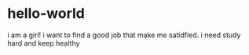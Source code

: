 # hello-world
i am a girl!
i want to find a good job that make me satidfied.
i need study hard and keep healthy 
